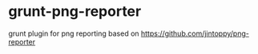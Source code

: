 grunt-png-reporter
==================

grunt plugin for png reporting based on https://github.com/jintoppy/png-reporter
